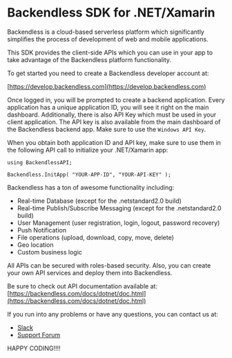 # Backendless SDK for .NET/Xamarin

Backendless is a cloud-based serverless platform which significantly
simplifies the process of development of web and mobile applications.

This SDK provides the client-side APIs which you can use in your app
to take advantage of the Backendless platform functionality.

To get started you need to create a Backendless developer account at:

[https://develop.backendless.com](https://develop.backendless.com)
                
Once logged in, you will be prompted to create a backend application.
Every application has a unique application ID, you will see it right 
on the main dashboard. Additionally, there is also API Key which must
be used in your client application. The API key is also available
from the main dashboard of the Backendless backend app. Make sure to use
the `Windows API Key`. 

When you obtain both application ID and API key, make sure to use them
in the following API call to initialize your .NET/Xamarin app:
```
using BackendlessAPI;

Backendless.InitApp( "YOUR-APP-ID", "YOUR-API-KEY" );
```
Backendless has a ton of awesome functionality including:
* Real-time Database (except for the .netstandard2.0 build)
* Real-time Publish/Subscribe Messaging (except for the .netstandard2.0 build)
* User Management (user registration, login, logout, password recovery)
* Push Notification
* File operations (upload, download, copy, move, delete)
* Geo location
* Custom business logic
 
All APIs can be secured with roles-based security. Also, you can create
your own API services and deploy them into Backendless.

Be sure to check out API documentation available at:
[https://backendless.com/docs/dotnet/doc.html](https://backendless.com/docs/dotnet/doc.html)

If you run into any problems or have any questions, you can contact us at:
* [Slack](http://slack.backendless.com)
* [Support Forum](http://support.backendless.com)
   
HAPPY CODING!!!!